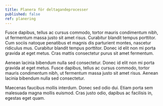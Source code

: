 ```yaml
---
title: Planera för deltagandeprocesser
published: false
ref: planering
---
```


Fusce dapibus, tellus ac cursus commodo, tortor mauris condimentum nibh, ut fermentum massa justo sit amet risus. Curabitur blandit tempus porttitor. Cum sociis natoque penatibus et magnis dis parturient montes, nascetur ridiculus mus. Curabitur blandit tempus porttitor. Donec id elit non mi porta gravida at eget metus. Cras mattis consectetur purus sit amet fermentum.

Aenean lacinia bibendum nulla sed consectetur. Donec id elit non mi porta gravida at eget metus. Fusce dapibus, tellus ac cursus commodo, tortor mauris condimentum nibh, ut fermentum massa justo sit amet risus. Aenean lacinia bibendum nulla sed consectetur.

Maecenas faucibus mollis interdum. Donec sed odio dui. Etiam porta sem malesuada magna mollis euismod. Cras justo odio, dapibus ac facilisis in, egestas eget quam.
